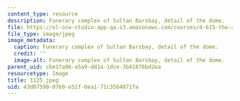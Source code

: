 ```yaml
---
content_type: resource
description: Funerary complex of Sultan Barsbay, detail of the dome.
file: https://ol-ocw-studio-app-qa.s3.amazonaws.com/courses/4-615-the-architecture-of-cairo-spring-2002/43d075900760e51f0ea171c35b4871fa_1125.jpeg
file_type: image/jpeg
image_metadata:
  caption: Funerary complex of Sultan Barsbay, detail of the dome.
  credit: ''
  image-alt: Funerary complex of Sultan Barsbay, detail of the dome.
parent_uid: cbe17a06-a5a9-dd1a-1dce-3b41876bd2ea
resourcetype: Image
title: 1125.jpeg
uid: 43d07590-0760-e51f-0ea1-71c35b4871fa
---
```

